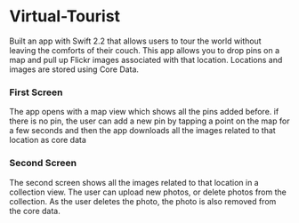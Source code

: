 # Virtual-Tourist
Built an app with Swift 2.2 that allows users to tour the world without leaving the comforts of their couch. This app allows you to drop pins on a map and pull up Flickr images associated with that location. Locations and images are stored using Core Data. 

### First Screen
The app opens with a map view which shows all the pins added before. if there is no pin, the user can add a new pin by tapping a point on the map for a few seconds and then the app downloads all the images related to that location as core data

### Second Screen
The second screen shows all the images related to that location in a collection view. The user can upload new photos, or delete photos from the collection. As the user deletes the photo, the photo is also removed from the core data.
